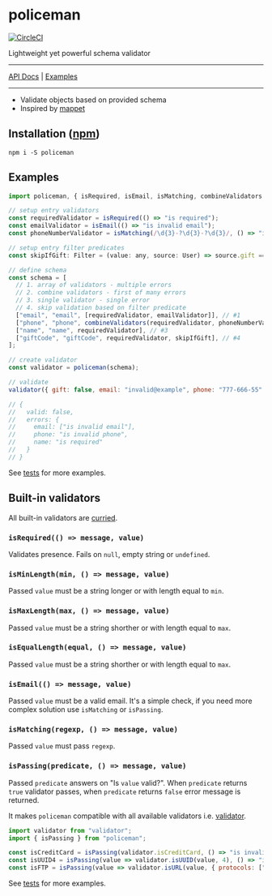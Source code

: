 # policeman

[![CircleCI](https://circleci.com/gh/MichalZalecki/policeman.svg?style=svg)](https://circleci.com/gh/MichalZalecki/policeman)

Lightweight yet powerful schema validator

***
[API Docs](https://michalzalecki.github.io/policeman) | [Examples](#examples)
***

* Validate objects based on provided schema
* Inspired by [mappet](https://github.com/MichalZalecki/mappet/)

## Installation ([npm](https://www.npmjs.com/package/policeman))

```
npm i -S policeman
```

## Examples

```js
import policeman, { isRequired, isEmail, isMatching, combineValidators } from "policeman";

// setup entry validators
const requiredValidator = isRequired(() => "is required");
const emailValidator = isEmail(() => "is invalid email");
const phoneNumberValidator = isMatching(/\d{3}-?\d{3}-?\d{3}/, () => "is invalid phone");

// setup entry filter predicates
const skipIfGift: Filter = (value: any, source: User) => source.gift === true;

// define schema
const schema = [
  // 1. array of validators - multiple errors
  // 2. combine validators - first of many errors
  // 3. single validator - single error
  // 4. skip validation based on filter predicate
  ["email", "email", [requiredValidator, emailValidator]], // #1
  ["phone", "phone", combineValidators(requiredValidator, phoneNumberValidator)], // #2
  ["name", "name", requiredValidator], // #3
  ["giftCode", "giftCode", requiredValidator, skipIfGift], // #4
];

// create validator
const validator = policeman(schema);

// validate
validator({ gift: false, email: "invalid@example", phone: "777-666-55" });

// {
//   valid: false,
//   errors: {
//     email: ["is invalid email"],
//     phone: "is invalid phone",
//     name: "is required"
//   }
// }
```

See [tests](src/test/policeman.test.ts) for more examples.

## Built-in validators

All built-in validators are [curried](https://lodash.com/docs#curry).

### `isRequired(() => message, value)`

Validates presence. Fails on `null`, empty string or `undefined`.

### `isMinLength(min, () => message, value)`

Passed `value` must be a string longer or with length equal to `min`.

### `isMaxLength(max, () => message, value)`

Passed `value` must be a string shorther or with length equal to `max`.

### `isEqualLength(equal, () => message, value)`

Passed `value` must be a string shorther or with length equal to `max`.

### `isEmail(() => message, value)`

Passed `value` must be a valid email. It's a simple check, if you need more complex solution use
`isMatching` or `isPassing`.

### `isMatching(regexp, () => message, value)`

Passed `value` must pass `regexp`.

### `isPassing(predicate, () => message, value)`

Passed `predicate` answers on "Is `value` valid?". When `predicate` returns `true` validator passes,
when `predicate` returns `false` error message is returned.

It makes `policeman` compatible with all available validators i.e. [validator](https://www.npmjs.com/package/validator).

```js
import validator from "validator";
import { isPassing } from "policeman";

const isCreditCard = isPassing(validator.isCreditCard, () => "is invalid credit card");
const isUUID4 = isPassing(value => validator.isUUID(value, 4), () => "is invalid UUID v4");
const isFTP = isPassing(value => validator.isURL(value, { protocols: ["ftp"] }, () => "is invalid FTP address");
```

See [tests](src/test/validators.test.ts) for more examples.

